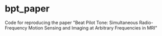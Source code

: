 # bpt_paper
Code for reproducing the paper "Beat Pilot Tone: Simultaneous Radio-Frequency Motion Sensing and Imaging at Arbitrary Frequencies in MRI"
